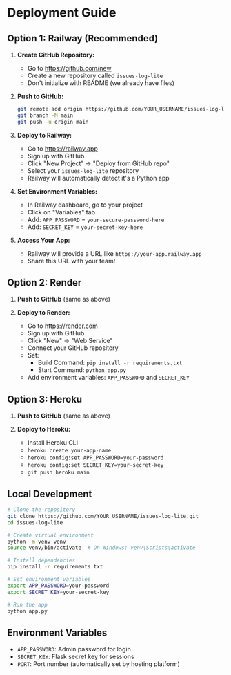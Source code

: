 # Deployment Guide

## Option 1: Railway (Recommended)

1. **Create GitHub Repository:**
   - Go to https://github.com/new
   - Create a new repository called `issues-log-lite`
   - Don't initialize with README (we already have files)

2. **Push to GitHub:**
   ```bash
   git remote add origin https://github.com/YOUR_USERNAME/issues-log-lite.git
   git branch -M main
   git push -u origin main
   ```

3. **Deploy to Railway:**
   - Go to https://railway.app
   - Sign up with GitHub
   - Click "New Project" → "Deploy from GitHub repo"
   - Select your `issues-log-lite` repository
   - Railway will automatically detect it's a Python app

4. **Set Environment Variables:**
   - In Railway dashboard, go to your project
   - Click on "Variables" tab
   - Add: `APP_PASSWORD` = `your-secure-password-here`
   - Add: `SECRET_KEY` = `your-secret-key-here`

5. **Access Your App:**
   - Railway will provide a URL like `https://your-app.railway.app`
   - Share this URL with your team!

## Option 2: Render

1. **Push to GitHub** (same as above)

2. **Deploy to Render:**
   - Go to https://render.com
   - Sign up with GitHub
   - Click "New" → "Web Service"
   - Connect your GitHub repository
   - Set:
     - Build Command: `pip install -r requirements.txt`
     - Start Command: `python app.py`
   - Add environment variables: `APP_PASSWORD` and `SECRET_KEY`

## Option 3: Heroku

1. **Push to GitHub** (same as above)

2. **Deploy to Heroku:**
   - Install Heroku CLI
   - `heroku create your-app-name`
   - `heroku config:set APP_PASSWORD=your-password`
   - `heroku config:set SECRET_KEY=your-secret-key`
   - `git push heroku main`

## Local Development

```bash
# Clone the repository
git clone https://github.com/YOUR_USERNAME/issues-log-lite.git
cd issues-log-lite

# Create virtual environment
python -m venv venv
source venv/bin/activate  # On Windows: venv\Scripts\activate

# Install dependencies
pip install -r requirements.txt

# Set environment variables
export APP_PASSWORD=your-password
export SECRET_KEY=your-secret-key

# Run the app
python app.py
```

## Environment Variables

- `APP_PASSWORD`: Admin password for login
- `SECRET_KEY`: Flask secret key for sessions
- `PORT`: Port number (automatically set by hosting platform)
